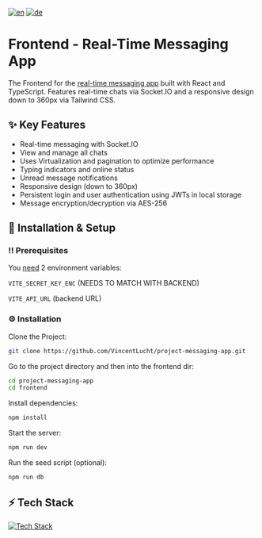 [![en](https://img.shields.io/badge/lang-en-red.svg)](README.md)
[![de](https://img.shields.io/badge/lang-de-blue.svg)](README.de.md)

# Frontend - Real-Time Messaging App
The Frontend for the [real-time messaging app](https://github.com/VincentLucht/project-messaging-app) built with React and TypeScript. Features real-time chats via Socket.IO and a responsive design down to 360px via Tailwind CSS.

## ✨ Key Features
- Real-time messaging with Socket.IO
- View and manage all chats
- Uses Virtualization and pagination to optimize performance
- Typing indicators and online status
- Unread message notifications
- Responsive design (down to 360px)
- Persistent login and user authentication using JWTs in local storage
- Message encryption/decryption via AES-256

## 🧰 Installation & Setup
### ‼️ Prerequisites
You <u>need</u> 2 environment variables:

`VITE_SECRET_KEY_ENC` (NEEDS TO MATCH WITH BACKEND)

`VITE_API_URL` (backend URL)

### ⚙️ Installation
Clone the Project:
```bash
git clone https://github.com/VincentLucht/project-messaging-app.git
```

Go to the project directory and then into the frontend dir:
```bash
cd project-messaging-app
cd frontend
```

Install dependencies:
```bash
npm install
```

Start the server:
```bash
npm run dev
```

Run the seed script (optional):
```bash
npm run db
```

## ⚡️ Tech Stack
[![Tech Stack](https://skillicons.dev/icons?i=ts,react,tailwind,vite)](https://skillicons.dev)